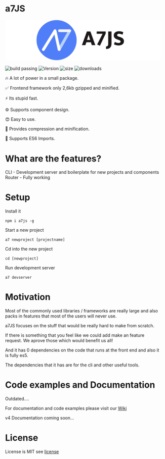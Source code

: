 
# a7JS

![a7JS](./designs/banner.png)

![build passing](https://img.shields.io/badge/build-passing-success)
![Version](https://img.shields.io/npm/v/a7js)
![size](https://img.shields.io/badge/Size-3kb-success)
![downloads](https://img.shields.io/npm/dy/a7js)

🔥 A lot of power in a small package.

✅ Frontend framework only 2,6kb gzipped and minified.

⚡ Its stupid fast.

⚙️ Supports component design.

😍 Easy to use.

🚀 Provides compression and minification.

👑 Supports ES6 Imports.

# What are the features?

CLI - Development server and boilerplate for new projects and components
Router - Fully working

# Setup

Install it

```shell
npm i a7js -g
```

Start a new project

```shell
a7 newproject [projectname]
```

Cd into the new project

```shell
cd [newproject]
```

Run development server

```shell
a7 devserver
```

# Motivation

Most of the commonly used libraries / frameworks are really large and also packs in features that most of the users will never use.

a7JS focuses on the stuff that would be really hard to make from scratch.

If there is something that you feel like we could add make an feature request. We aprove those which would benefit us all!

And it has 0 dependencies on the code that runs at the front end and also it is fully es5.

The dependencies that it has are for the cli and other useful tools.

# Code examples and Documentation

Outdated....

For documentation and code examples please visit our [Wiki](https://github.com/anton7r/a7JS/wiki)

v4 Documentation coming soon...

# License

License is MIT see [license](https://github.com/anton7r/a7JS/blob/master/LICENSE)
